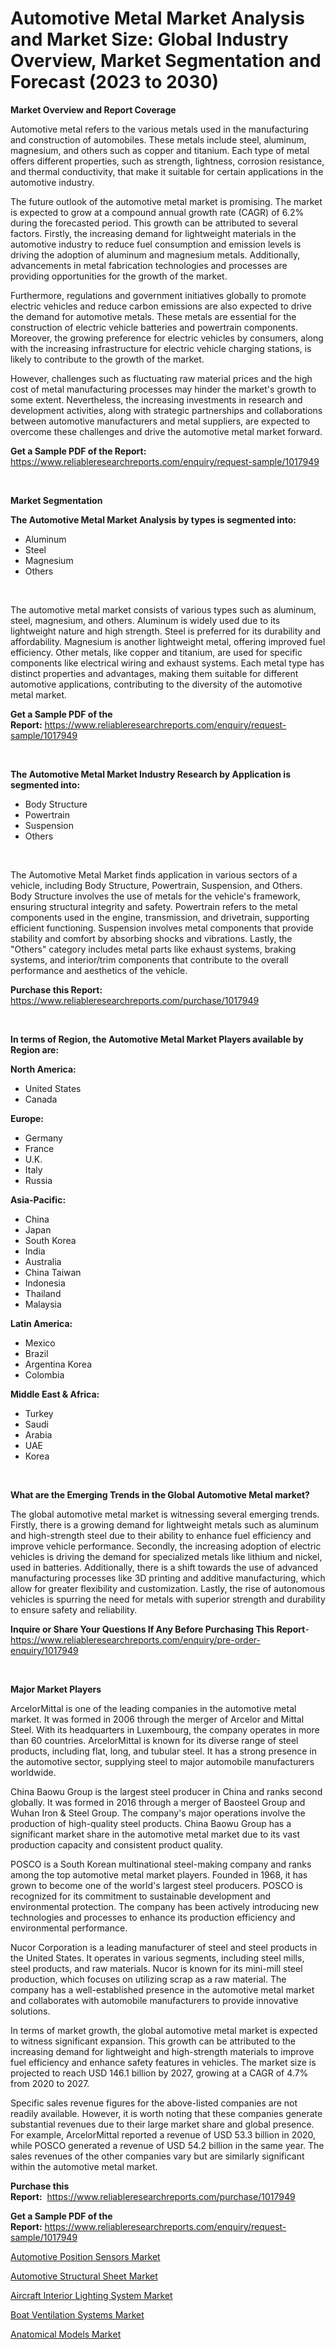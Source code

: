 <p><h1>Automotive Metal Market Analysis and Market Size: Global Industry Overview, Market Segmentation and Forecast (2023 to 2030)</h1></p><p><strong>Market Overview and Report Coverage</strong></p>
<p><p>Automotive metal refers to the various metals used in the manufacturing and construction of automobiles. These metals include steel, aluminum, magnesium, and others such as copper and titanium. Each type of metal offers different properties, such as strength, lightness, corrosion resistance, and thermal conductivity, that make it suitable for certain applications in the automotive industry.</p><p>The future outlook of the automotive metal market is promising. The market is expected to grow at a compound annual growth rate (CAGR) of 6.2% during the forecasted period. This growth can be attributed to several factors. Firstly, the increasing demand for lightweight materials in the automotive industry to reduce fuel consumption and emission levels is driving the adoption of aluminum and magnesium metals. Additionally, advancements in metal fabrication technologies and processes are providing opportunities for the growth of the market.</p><p>Furthermore, regulations and government initiatives globally to promote electric vehicles and reduce carbon emissions are also expected to drive the demand for automotive metals. These metals are essential for the construction of electric vehicle batteries and powertrain components. Moreover, the growing preference for electric vehicles by consumers, along with the increasing infrastructure for electric vehicle charging stations, is likely to contribute to the growth of the market.</p><p>However, challenges such as fluctuating raw material prices and the high cost of metal manufacturing processes may hinder the market's growth to some extent. Nevertheless, the increasing investments in research and development activities, along with strategic partnerships and collaborations between automotive manufacturers and metal suppliers, are expected to overcome these challenges and drive the automotive metal market forward.</p></p>
<p><strong>Get a Sample PDF of the Report:</strong> <a href="https://www.reliableresearchreports.com/enquiry/request-sample/1017949">https://www.reliableresearchreports.com/enquiry/request-sample/1017949</a></p>
<p>&nbsp;</p>
<p><strong>Market Segmentation</strong></p>
<p><strong>The Automotive Metal Market Analysis by types is segmented into:</strong></p>
<p><ul><li>Aluminum</li><li>Steel</li><li>Magnesium</li><li>Others</li></ul></p>
<p>&nbsp;</p>
<p><p>The automotive metal market consists of various types such as aluminum, steel, magnesium, and others. Aluminum is widely used due to its lightweight nature and high strength. Steel is preferred for its durability and affordability. Magnesium is another lightweight metal, offering improved fuel efficiency. Other metals, like copper and titanium, are used for specific components like electrical wiring and exhaust systems. Each metal type has distinct properties and advantages, making them suitable for different automotive applications, contributing to the diversity of the automotive metal market.</p></p>
<p><strong>Get a Sample PDF of the Report:</strong>&nbsp;<a href="https://www.reliableresearchreports.com/enquiry/request-sample/1017949">https://www.reliableresearchreports.com/enquiry/request-sample/1017949</a></p>
<p>&nbsp;</p>
<p><strong>The Automotive Metal Market Industry Research by Application is segmented into:</strong></p>
<p><ul><li>Body Structure</li><li>Powertrain</li><li>Suspension</li><li>Others</li></ul></p>
<p>&nbsp;</p>
<p><p>The Automotive Metal Market finds application in various sectors of a vehicle, including Body Structure, Powertrain, Suspension, and Others. Body Structure involves the use of metals for the vehicle's framework, ensuring structural integrity and safety. Powertrain refers to the metal components used in the engine, transmission, and drivetrain, supporting efficient functioning. Suspension involves metal components that provide stability and comfort by absorbing shocks and vibrations. Lastly, the "Others" category includes metal parts like exhaust systems, braking systems, and interior/trim components that contribute to the overall performance and aesthetics of the vehicle.</p></p>
<p><strong>Purchase this Report:</strong>&nbsp; <a href="https://www.reliableresearchreports.com/purchase/1017949">https://www.reliableresearchreports.com/purchase/1017949</a></p>
<p>&nbsp;</p>
<p><strong>In terms of Region, the Automotive Metal Market Players available by Region are:</strong></p>
<p>
    <p> <strong> North America: </strong>
        <ul>
            <li>United States</li>
            <li>Canada</li>
        </ul>
        </p> 
    <p> <strong> Europe: </strong>
        <ul>
            <li>Germany</li>
            <li>France</li>
            <li>U.K.</li>
            <li>Italy</li>
            <li>Russia</li>
        </ul>
        </p> 
    <p> <strong> Asia-Pacific: </strong>
        <ul>
            <li>China</li>
            <li>Japan</li>
            <li>South Korea</li>
            <li>India</li>
            <li>Australia</li>
            <li>China Taiwan</li>
            <li>Indonesia</li>
            <li>Thailand</li>
            <li>Malaysia</li>
        </ul>
        </p> 
    <p> <strong> Latin America: </strong>
        <ul>
            <li>Mexico</li>
            <li>Brazil</li>
            <li>Argentina Korea</li>
            <li>Colombia</li>
        </ul>
        </p> 
    <p> <strong> Middle East & Africa: </strong>
        <ul>
            <li>Turkey</li>
            <li>Saudi</li>
            <li>Arabia</li>
            <li>UAE</li>
            <li>Korea</li>
        </ul>
    </p>
    </p>
<p>&nbsp;</p>
<p><strong>What are the Emerging Trends in the Global Automotive Metal market?</strong></p>
<p><p>The global automotive metal market is witnessing several emerging trends. Firstly, there is a growing demand for lightweight metals such as aluminum and high-strength steel due to their ability to enhance fuel efficiency and improve vehicle performance. Secondly, the increasing adoption of electric vehicles is driving the demand for specialized metals like lithium and nickel, used in batteries. Additionally, there is a shift towards the use of advanced manufacturing processes like 3D printing and additive manufacturing, which allow for greater flexibility and customization. Lastly, the rise of autonomous vehicles is spurring the need for metals with superior strength and durability to ensure safety and reliability.</p></p>
<p><strong>Inquire or Share Your Questions If Any Before Purchasing This Report</strong>- <a href="https://www.reliableresearchreports.com/enquiry/pre-order-enquiry/1017949">https://www.reliableresearchreports.com/enquiry/pre-order-enquiry/1017949</a></p>
<p>&nbsp;</p>
<p><strong>Major Market Players</strong></p>
<p><p>ArcelorMittal is one of the leading companies in the automotive metal market. It was formed in 2006 through the merger of Arcelor and Mittal Steel. With its headquarters in Luxembourg, the company operates in more than 60 countries. ArcelorMittal is known for its diverse range of steel products, including flat, long, and tubular steel. It has a strong presence in the automotive sector, supplying steel to major automobile manufacturers worldwide.</p><p>China Baowu Group is the largest steel producer in China and ranks second globally. It was formed in 2016 through a merger of Baosteel Group and Wuhan Iron & Steel Group. The company's major operations involve the production of high-quality steel products. China Baowu Group has a significant market share in the automotive metal market due to its vast production capacity and consistent product quality.</p><p>POSCO is a South Korean multinational steel-making company and ranks among the top automotive metal market players. Founded in 1968, it has grown to become one of the world's largest steel producers. POSCO is recognized for its commitment to sustainable development and environmental protection. The company has been actively introducing new technologies and processes to enhance its production efficiency and environmental performance.</p><p>Nucor Corporation is a leading manufacturer of steel and steel products in the United States. It operates in various segments, including steel mills, steel products, and raw materials. Nucor is known for its mini-mill steel production, which focuses on utilizing scrap as a raw material. The company has a well-established presence in the automotive metal market and collaborates with automobile manufacturers to provide innovative solutions.</p><p>In terms of market growth, the global automotive metal market is expected to witness significant expansion. This growth can be attributed to the increasing demand for lightweight and high-strength materials to improve fuel efficiency and enhance safety features in vehicles. The market size is projected to reach USD 146.1 billion by 2027, growing at a CAGR of 4.7% from 2020 to 2027.</p><p>Specific sales revenue figures for the above-listed companies are not readily available. However, it is worth noting that these companies generate substantial revenues due to their large market share and global presence. For example, ArcelorMittal reported a revenue of USD 53.3 billion in 2020, while POSCO generated a revenue of USD 54.2 billion in the same year. The sales revenues of the other companies vary but are similarly significant within the automotive metal market.</p></p>
<p><strong>Purchase this Report:</strong>&nbsp;&nbsp;<a href="https://www.reliableresearchreports.com/purchase/1017949">https://www.reliableresearchreports.com/purchase/1017949</a></p>
<p></p>
<p><strong>Get a Sample PDF of the Report:</strong>&nbsp;<a href="https://www.reliableresearchreports.com/enquiry/request-sample/1017949">https://www.reliableresearchreports.com/enquiry/request-sample/1017949</a></p>
<p><p><a href="https://github.com/maliyahmorrow6654/Market-Research-Report-List-1/blob/main/automotive-position-sensors-market.md">Automotive Position Sensors Market</a></p><p><a href="https://github.com/abdelrhmankishk22/Market-Research-Report-List-1/blob/main/automotive-structural-sheet-market.md">Automotive Structural Sheet Market</a></p><p><a href="https://medium.com/@kcekkboop72786/aircraft-interior-lighting-system-market-exploring-market-share-market-trends-and-future-growth-42b2f50e30bd">Aircraft Interior Lighting System Market</a></p><p><a href="https://medium.com/@fredyconn/boat-ventilation-systems-market-trends-and-market-analysis-forecasted-for-period-2023-2030-587ab8ff78fe">Boat Ventilation Systems Market</a></p><p><a href="https://www.linkedin.com/pulse/anatomical-models-market-size-share-global-analysis-report-rcyse/">Anatomical Models Market</a></p></p>